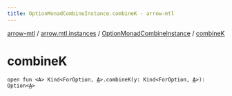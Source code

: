 ```yaml
---
title: OptionMonadCombineInstance.combineK - arrow-mtl
---
```


[arrow-mtl](../../index.html) / [arrow.mtl.instances](../index.html) / [OptionMonadCombineInstance](index.html) / [combineK](./combine-k.html)

# combineK

`open fun <A> Kind<ForOption, `[`A`](combine-k.html#A)`>.combineK(y: Kind<ForOption, `[`A`](combine-k.html#A)`>): Option<`[`A`](combine-k.html#A)`>`
